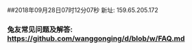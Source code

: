 ##2018年09月28日07时12分07秒 新址: 159.65.205.172
### 兔友常见问题及解答: https://github.com/wanggonging/d/blob/w/FAQ.md

